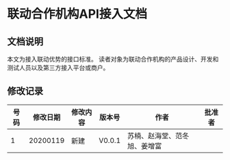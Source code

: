 # 联动合作机构API接入文档

## 文档说明
本文为接入联动优势的接口标准。
读者对象为联动合作机构的产品设计、开发和测试人员以及第三方接入平台或商户。

## 修改记录
|号码|修改日期|修改内容|版本号|作者|批准者|
|---|---|---|---|---|---|
|1|20200119|新建|V0.0.1|苏楠、赵海堂、范冬旭、姜增富||
